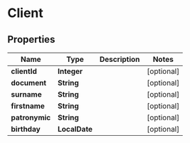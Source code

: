

# Client


## Properties

| Name | Type | Description | Notes |
|------------ | ------------- | ------------- | -------------|
|**clientId** | **Integer** |  |  [optional] |
|**document** | **String** |  |  [optional] |
|**surname** | **String** |  |  [optional] |
|**firstname** | **String** |  |  [optional] |
|**patronymic** | **String** |  |  [optional] |
|**birthday** | **LocalDate** |  |  [optional] |



